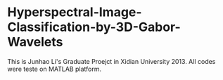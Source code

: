 Hyperspectral-Image-Classification-by-3D-Gabor-Wavelets
=======================================================
This is Junhao Li's Graduate Proejct in Xidian University 2013. All codes were teste on MATLAB platform.
